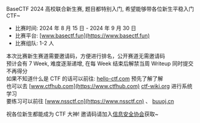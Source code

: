 BaseCTF 2024 高校联合新生赛, 题目都特别入门, 希望能够带各位新生平稳入门 CTF~  

- 比赛时间: 2024 年 8 月 15 日 - 2024 年 9 月 30 日
- 比赛平台: [www.basectf.fun](https://www.basectf.fun)
- 比赛组队: 1-2 人

本次比赛新生赛道需要邀请码，方便进行排名，公开赛道无需邀请码  
预计会有 7 Week, 难度逐渐递增, 在每 Week 结束后解禁当周 Writeup 同时提交不再得分  
如果不知道什么是 CTF 的话可以前往: [hello-ctf.com](https://hello-ctf.com) 预先了解了解  
也可以去 [www.ctfhub.com](https://www.ctfhub.com) [ctf-wiki.org](https://ctf-wiki.org) 进行系统学习  
要练习可以前往 [www.nssctf.cn](https://www.nssctf.cn) 、 [buuoj.cn](https://buuoj.cn)  

祝各位新生都能成为 CTF 大神! 邀请码请加入[信息安全协会](../社团/科学技术协会/信息安全协会.md)获取~  